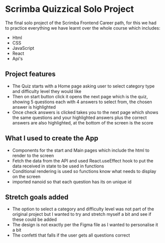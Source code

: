 # Scrimba Quizzical Solo Project

The final solo project of the Scrimba Frontend Career path, for this we had to practice everything we have learnt over the whole course which includes:
- Html
- CSS
- JavaScript
- React
- Api's

## Project features

- The Quiz starts with a Home page asking user to select category type and difficulty level they would like
- Then on start button click it opens the next page which is the quiz, showing 5 questions each with 4 answers to select from, the chosen answer is highlighted
- Once check answers is clicked takes you to the next page which shows the same questions and your highlighted answers plus the correct answers are also highlighted, at the bottom of the screen is the score

##  What I used to create the App

- Components for the start and Main pages which include the html to render to the screen
- Fetch the data from the API and used React.useEffect hook to put the data received in state to be used in functions
- Conditional rendering is used so functions know what needs to display on the screen
- imported nanoid so that each question has its on unique id

## Stretch goals added

- The option to select a category and difficulty level was not part of the original project but I wanted to try and stretch myself a bit and see if these could be added
- The design is not exactly per the Figma file as I wanted to personalise it a bit
- The confetti that falls if the user gets all questions correct
